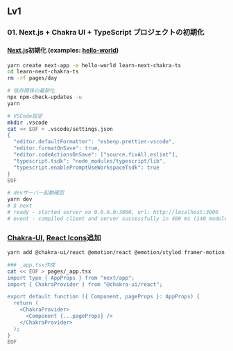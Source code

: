 ## Lv1
### 01. Next.js + Chakra UI + TypeScript プロジェクトの初期化

#### [Next.js](https://nextjs.org/docs#automatic-setup)初期化 (examples: [hello-world](https://github.com/vercel/next.js/tree/canary/examples/hello-world))

```bash
yarn create next-app -e hello-world learn-next-chakra-ts
cd learn-next-chakra-ts
rm -rf pages/day

# 依存関係の最新化
npx npm-check-updates -u
yarn

# VSCode設定
mkdir .vscode
cat << EOF > .vscode/settings.json
{
  "editor.defaultFormatter": "esbenp.prettier-vscode",
  "editor.formatOnSave": true,
  "editor.codeActionsOnSave": ["source.fixAll.eslint"],
  "typescript.tsdk": "node_modules/typescript/lib",
  "typescript.enablePromptUseWorkspaceTsdk": true
}
EOF

# devサーバー起動確認
yarn dev
# $ next
# ready - started server on 0.0.0.0:3000, url: http://localhost:3000
# event - compiled client and server successfully in 400 ms (140 modules)
```

### [Chakra-UI](https://chakra-ui.com/getting-started/nextjs-guide), [React Icons](https://react-icons.github.io/react-icons/)追加

```bash
yarn add @chakra-ui/react @emotion/react @emotion/styled framer-motion react-icons

### _app.tsx作成
cat << EOF > pages/_app.tsx
import type { AppProps } from "next/app";
import { ChakraProvider } from "@chakra-ui/react";

export default function ({ Component, pageProps }: AppProps) {
  return (
    <ChakraProvider>
      <Component {...pageProps} />
    </ChakraProvider>
  );
}
EOF
```
